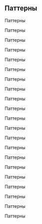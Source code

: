 ## Паттерны 

Паттерны

Паттерны

Паттерны

Паттерны

Паттерны

Паттерны

Паттерны

Паттерны

Паттерны

Паттерны

Паттерны

Паттерны

Паттерны

Паттерны

Паттерны

Паттерны

Паттерны

Паттерны

Паттерны

Паттерны

Паттерны

